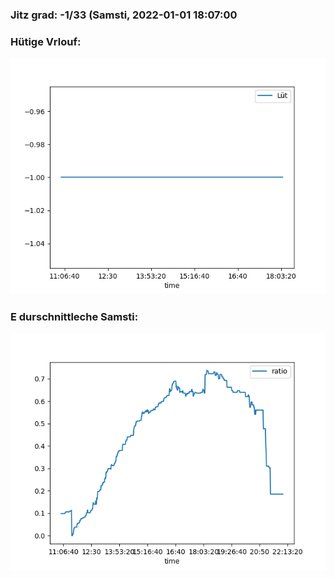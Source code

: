 ### Jitz grad: -1/33 (Samsti, 2022-01-01 18:07:00

### Hütige Vrlouf:
![Graph](Today.png)

### E durschnittleche Samsti:
![Graph](Samsti.png)